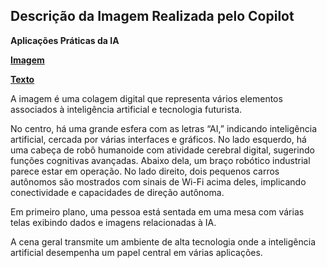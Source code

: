 ## Descrição da Imagem Realizada pelo Copilot
**Aplicações Práticas da IA**

**[Imagem](/outputs/AplicacoesPraticasdaIA.png)**

**[Texto](/inputs/AplicaçõesPráticasdaIA.md)**

A imagem é uma colagem digital que representa vários elementos associados à inteligência artificial e tecnologia futurista.

No centro, há uma grande esfera com as letras “AI,” indicando inteligência artificial, cercada por várias interfaces e gráficos. No lado esquerdo, há uma cabeça de robô humanoide com atividade cerebral digital, sugerindo funções cognitivas avançadas. Abaixo dela, um braço robótico industrial parece estar em operação. No lado direito, dois pequenos carros autônomos são mostrados com sinais de Wi-Fi acima deles, implicando conectividade e capacidades de direção autônoma.

Em primeiro plano, uma pessoa está sentada em uma mesa com várias telas exibindo dados e imagens relacionadas à IA.

A cena geral transmite um ambiente de alta tecnologia onde a inteligência artificial desempenha um papel central em várias aplicações.

